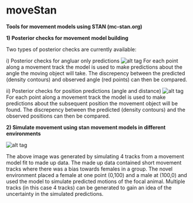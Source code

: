 # moveStan
**Tools for movement models using STAN (mc-stan.org)**

**1) Posterior checks for movement model building**

Two types of posterior checks are currently available:

 i) Posterior checks for angluar only predictions
 ![alt tag](https://dl.dropboxusercontent.com/u/9803829/pp_anglePred.png)
 For each point along a movement track the model is used to make predictions about the angle the moving object will take. The discrepency between the predicted (density contours) and observed angle (red points) can then be compared. 
 
 
 
 ii) Posterior checks for position predictions (angle and distance)
 ![alt tag](https://dl.dropboxusercontent.com/u/9803829/pp_positions.png)
 For each point along a movement track the model is used to make predictions about the subsequent position the movement object will be found. The discrepency between the predicted (density contours) and the observed positions can then be compared. 



**2) Simulate movement using stan movement models in different environments**

 ![alt tag](https://dl.dropboxusercontent.com/u/9803829/simulated_tracks_novelEnv.png)

  The above image was generated by simulating 4 tracks from a movement model fit to made up data. The made up data contained short movement tracks where there was a bias towards females in a group. The novel environment placed a female at one point (0,100) and a male at (100,0) and used the model to simulate predicted motions of the focal animal. Multiple tracks (in this case 4 tracks) can be generated to gain an idea of the uncertainty in the simulated predictions. 

